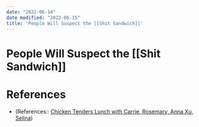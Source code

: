 ```yaml
---
date: "2022-06-14"
date modified: "2022-06-15"
title: 'People Will Suspect the [[Shit Sandwich]]'
---
```


# People Will Suspect the [[Shit Sandwich]]

# References
- (References:: [Chicken Tenders Lunch with Carrie, Rosemary, Anna Xu, Selina](dayone://view?entryId=CEB5EFEC3CE4420AA357B1922395C1FA))
